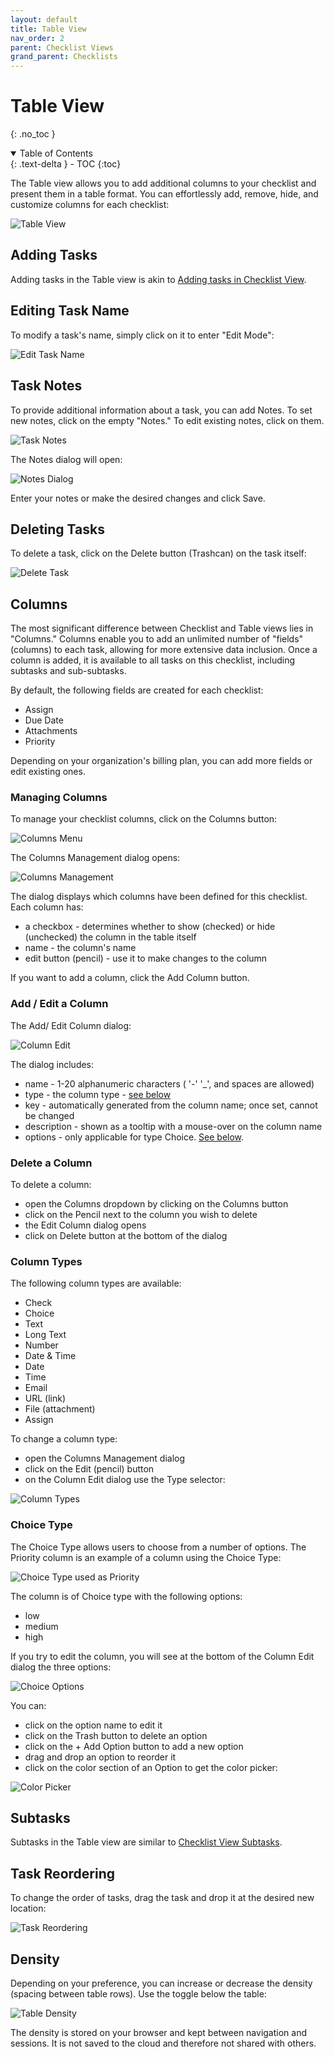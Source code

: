 ```yaml
---
layout: default
title: Table View
nav_order: 2
parent: Checklist Views
grand_parent: Checklists
---
```


# Table View
{: .no_toc }

<details open markdown="block">
  <summary>
    Table of Contents
  </summary>
  {: .text-delta }
- TOC
{:toc}
</details>

The Table view allows you to add additional columns to your checklist and present them in a table format. You can effortlessly add, remove, hide, and customize columns for each checklist:

![Table View](/assets/images/checklists/checklist-table-view.png)

## Adding Tasks
Adding tasks in the Table view is akin to [Adding tasks in Checklist View](/checklists/checklist-view/#adding-tasks).

## Editing Task Name
To modify a task's name, simply click on it to enter "Edit Mode":

![Edit Task Name](/assets/images/checklists/checklist-table-view-task-edit.png)

## Task Notes
To provide additional information about a task, you can add Notes. To set new notes, click on the empty "Notes." To edit existing notes, click on them.

![Task Notes](/assets/images/checklists/checklist-table-view-task-notes.png)

The Notes dialog will open:

![Notes Dialog](/assets/images/checklists/checklist-table-view-task-notes-open.png)

Enter your notes or make the desired changes and click Save.

## Deleting Tasks
To delete a task, click on the Delete button (Trashcan) on the task itself:

![Delete Task](/assets/images/checklists/checklist-table-view-task-delete.png)

## Columns
The most significant difference between Checklist and Table views lies in "Columns." Columns enable you to add an unlimited number of "fields" (columns) to each task, allowing for more extensive data inclusion. Once a column is added, it is available to all tasks on this checklist, including subtasks and sub-subtasks.

By default, the following fields are created for each checklist:
* Assign
* Due Date
* Attachments
* Priority

Depending on your organization's billing plan, you can add more fields or edit existing ones.

### Managing Columns
To manage your checklist columns, click on the Columns button:

![Columns Menu](/assets/images/checklists/checklist-table-view-columns-menu.png)

The Columns Management dialog opens:

![Columns Management](/assets/images/checklists/checklist-table-view-columns.png)

The dialog displays which columns have been defined for this checklist. Each column has:
* a checkbox - determines whether to show (checked) or hide (unchecked) the column in the table itself 
* name - the column's name
* edit button (pencil) - use it to make changes to the column

If you want to add a column, click the Add Column button.

### Add / Edit a Column
The Add/ Edit Column dialog:

![Column Edit](/assets/images/checklists/checklist-table-view-column-edit.png)

The dialog includes:
* name - 1-20 alphanumeric characters ( '-' '_', and spaces are allowed)
* type - the column type - [see below](#column-types)
* key - automatically generated from the column name; once set, cannot be changed
* description - shown as a tooltip with a mouse-over on the column name
* options - only applicable for type Choice. [See below](#choice-type).

### Delete a Column
To delete a column:
* open the Columns dropdown by clicking on the Columns button
* click on the Pencil next to the column you wish to delete
* the Edit Column dialog opens
* click on Delete button at the bottom of the dialog

### Column Types
The following column types are available:
* Check
* Choice
* Text
* Long Text
* Number
* Date & Time
* Date
* Time
* Email
* URL (link)
* File (attachment)
* Assign

To change a column type:
* open the Columns Management dialog
* click on the Edit (pencil) button
* on the Column Edit dialog use the Type selector:

![Column Types](/assets/images/checklists/checklist-table-view-column-types.png)

### Choice Type
The Choice Type allows users to choose from a number of options. The Priority column is an example of a column using the Choice Type:

![Choice Type used as Priority](/assets/images/checklists/checklist-table-view-priority-open.png)

The column is of Choice type with the following options:
* low
* medium
* high

If you try to edit the column, you will see at the bottom of the Column Edit dialog the three options:

![Choice Options](/assets/images/checklists/checklist-types-choice-menu.png)

You can:
* click on the option name to edit it
* click on the Trash button to delete an option
* click on the + Add Option button to add a new option
* drag and drop an option to reorder it
* click on the color section of an Option to get the color picker:

![Color Picker](/assets/images/checklists/checklist-types-option-color-picker.png)

## Subtasks
Subtasks in the Table view are similar to [Checklist View Subtasks](/checklists/checklist-view/#subtasks).

## Task Reordering
To change the order of tasks, drag the task and drop it at the desired new location:

![Task Reordering](/assets/images/checklists/checklist-table-view-dnd.png)

## Density
Depending on your preference, you can increase or decrease the density (spacing between table rows). Use the toggle below the table:

![Table Density](/assets/images/checklists/checklist-table-view-density.png)

The density is stored on your browser and kept between navigation and sessions. It is not saved to the cloud and therefore not shared with others.
